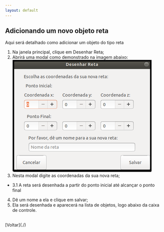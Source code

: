 ```yaml
---
layout: default
---
```


## Adicionando um novo objeto reta

Aqui será detalhado como adicionar um objeto do tipo reta

1. Na janela principal, clique em Desenhar Reta;
2. Abrirá uma modal como demonstrado na imagem abaixo:
![Reta](../img/desenhar-reta.png)
3. Nesta modal digite as coordenadas da sua nova reta;
* 3.1 A reta será desenhada a partir do ponto inicial até alcançar o ponto final
4. Dê um nome a ela e clique em salvar;
5. Ela será desenhada e aparecerá na lista de objetos, logo abaixo da caixa de controle.




<br>
[Voltar](./)
